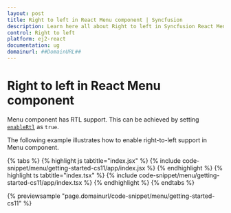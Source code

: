 ```yaml
---
layout: post
title: Right to left in React Menu component | Syncfusion
description: Learn here all about Right to left in Syncfusion React Menu component of Syncfusion Essential JS 2 and more.
control: Right to left 
platform: ej2-react
documentation: ug
domainurl: ##DomainURL##
---
```


# Right to left in React Menu component

Menu component has RTL support. This can be achieved by setting [`enableRtl`](https://ej2.syncfusion.com/react/documentation/api/menu#enablertl) as `true`.

The following example illustrates how to enable right-to-left support in Menu component.

{% tabs %}
{% highlight js tabtitle="index.jsx" %}
{% include code-snippet/menu/getting-started-cs11/app/index.jsx %}
{% endhighlight %}
{% highlight ts tabtitle="index.tsx" %}
{% include code-snippet/menu/getting-started-cs11/app/index.tsx %}
{% endhighlight %}
{% endtabs %}

 {% previewsample "page.domainurl/code-snippet/menu/getting-started-cs11" %}